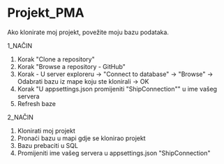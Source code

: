 # Projekt_PMA
Ako klonirate moj projekt, povežite moju bazu podataka.

1_NAČIN
1. Korak "Clone a repository"
2. Korak "Browse a repository - GitHub"
3. Korak - U server exploreru -> "Connect to database" -> "Browse" -> Odabrati bazu iz mape koju ste klonirali -> OK
4. Korak "U appsettings.json promijeniti "ShipConnection"" u ime vašeg servera
6. Refresh baze

2_NAČIN
1. Klonirati moj projekt
2. Pronaći bazu u mapi gdje se klonirao projekt
3. Bazu prebaciti u SQL
4. Promijeniti ime vašeg servera u appsettings.json "ShipConnection"
